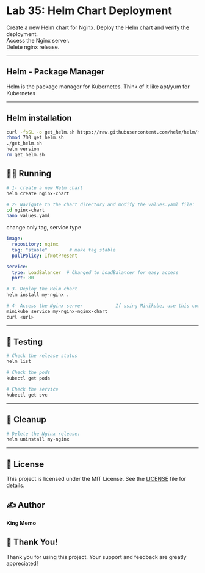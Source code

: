 # Lab 35: Helm Chart Deployment

Create a new Helm chart for Nginx. Deploy the Helm chart and verify the deployment.  
Access the Nginx server.  
Delete nginx release.  

---

## Helm - Package Manager

Helm is the package manager for Kubernetes. Think of it like apt/yum for Kubernetes

---

## Helm installation
```bash
curl -fsSL -o get_helm.sh https://raw.githubusercontent.com/helm/helm/main/scripts/get-helm-3
chmod 700 get_helm.sh
./get_helm.sh
helm version
rm get_helm.sh
```

## 🏃‍♂️ Running
```bash
# 1- create a new Helm chart
helm create nginx-chart

# 2- Navigate to the chart directory and modify the values.yaml file:
cd nginx-chart
nano values.yaml
```
change only tag, service type
```yaml
image:
  repository: nginx
  tag: "stable"        # make tag stable
  pullPolicy: IfNotPresent

service:
  type: LoadBalancer  # Changed to LoadBalancer for easy access
  port: 80
```

```bash
# 3- Deploy the Helm chart
helm install my-nginx .

# 4- Access the Nginx server            If using Minikube, use this command instead:
minikube service my-nginx-nginx-chart
curl <url> 
```

---

## 🧪 Testing
```bash
# Check the release status
helm list

# Check the pods
kubectl get pods

# Check the service
kubectl get svc
```

---

## 🧹 Cleanup
```bash
# Delete the Nginx release:
helm uninstall my-nginx
```

---

## 📄 License
This project is licensed under the MIT License. See the [LICENSE](LICENSE) file for details.

## ✍️ Author
**King Memo**

## 🙏 Thank You!
Thank you for using this project. Your support and feedback are greatly appreciated!
